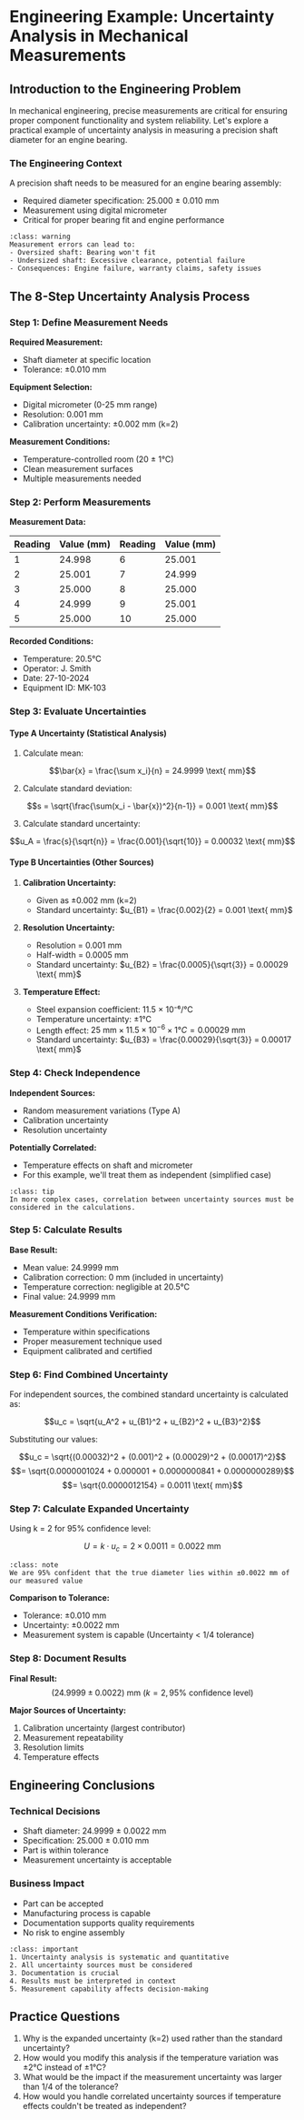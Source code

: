 # Engineering Example: Uncertainty Analysis in Mechanical Measurements

## Introduction to the Engineering Problem

In mechanical engineering, precise measurements are critical for ensuring proper component functionality and system reliability. Let's explore a practical example of uncertainty analysis in measuring a precision shaft diameter for an engine bearing.

### The Engineering Context

A precision shaft needs to be measured for an engine bearing assembly:
- Required diameter specification: 25.000 ± 0.010 mm
- Measurement using digital micrometer
- Critical for proper bearing fit and engine performance

```{admonition} Why This Matters
:class: warning
Measurement errors can lead to:
- Oversized shaft: Bearing won't fit
- Undersized shaft: Excessive clearance, potential failure
- Consequences: Engine failure, warranty claims, safety issues
```

## The 8-Step Uncertainty Analysis Process

### Step 1: Define Measurement Needs

**Required Measurement:**
- Shaft diameter at specific location
- Tolerance: ±0.010 mm

**Equipment Selection:**
- Digital micrometer (0-25 mm range)
- Resolution: 0.001 mm
- Calibration uncertainty: ±0.002 mm (k=2)

**Measurement Conditions:**
- Temperature-controlled room (20 ± 1°C)
- Clean measurement surfaces
- Multiple measurements needed

### Step 2: Perform Measurements

**Measurement Data:**

| Reading | Value (mm) | Reading | Value (mm) |
|---------|------------|---------|------------|
| 1 | 24.998 | 6 | 25.001 |
| 2 | 25.001 | 7 | 24.999 |
| 3 | 25.000 | 8 | 25.000 |
| 4 | 24.999 | 9 | 25.001 |
| 5 | 25.000 | 10 | 25.000 |

**Recorded Conditions:**
- Temperature: 20.5°C
- Operator: J. Smith
- Date: 27-10-2024
- Equipment ID: MK-103

### Step 3: Evaluate Uncertainties

#### Type A Uncertainty (Statistical Analysis)

1. Calculate mean:

$$\bar{x} = \frac{\sum x_i}{n} = 24.9999 \text{ mm}$$

2. Calculate standard deviation:

$$s = \sqrt{\frac{\sum(x_i - \bar{x})^2}{n-1}} = 0.001 \text{ mm}$$

3. Calculate standard uncertainty:

$$u_A = \frac{s}{\sqrt{n}} = \frac{0.001}{\sqrt{10}} = 0.00032 \text{ mm}$$

#### Type B Uncertainties (Other Sources)

1. **Calibration Uncertainty:**
   - Given as ±0.002 mm (k=2)
   - Standard uncertainty: $u_{B1} = \frac{0.002}{2} = 0.001 \text{ mm}$

2. **Resolution Uncertainty:**
   - Resolution = 0.001 mm
   - Half-width = 0.0005 mm
   - Standard uncertainty: $u_{B2} = \frac{0.0005}{\sqrt{3}} = 0.00029 \text{ mm}$

3. **Temperature Effect:**
   - Steel expansion coefficient: 11.5 × 10⁻⁶/°C
   - Temperature uncertainty: ±1°C
   - Length effect: $25 \text{ mm} × 11.5 × 10^{-6} × 1°C = 0.00029 \text{ mm}$
   - Standard uncertainty: $u_{B3} = \frac{0.00029}{\sqrt{3}} = 0.00017 \text{ mm}$

### Step 4: Check Independence

**Independent Sources:**
- Random measurement variations (Type A)
- Calibration uncertainty
- Resolution uncertainty

**Potentially Correlated:**
- Temperature effects on shaft and micrometer
- For this example, we'll treat them as independent (simplified case)

```{admonition} Note
:class: tip
In more complex cases, correlation between uncertainty sources must be considered in the calculations.
```

### Step 5: Calculate Results

**Base Result:**
- Mean value: 24.9999 mm
- Calibration correction: 0 mm (included in uncertainty)
- Temperature correction: negligible at 20.5°C
- Final value: 24.9999 mm

**Measurement Conditions Verification:**
- Temperature within specifications
- Proper measurement technique used
- Equipment calibrated and certified

### Step 6: Find Combined Uncertainty

For independent sources, the combined standard uncertainty is calculated as:

$$u_c = \sqrt{u_A^2 + u_{B1}^2 + u_{B2}^2 + u_{B3}^2}$$

Substituting our values:

$$u_c = \sqrt{(0.00032)^2 + (0.001)^2 + (0.00029)^2 + (0.00017)^2}$$
$$= \sqrt{0.0000001024 + 0.000001 + 0.0000000841 + 0.0000000289}$$
$$= \sqrt{0.0000012154} = 0.0011 \text{ mm}$$

### Step 7: Calculate Expanded Uncertainty

Using k = 2 for 95% confidence level:

$$U = k \cdot u_c = 2 × 0.0011 = 0.0022 \text{ mm}$$

```{admonition} Interpretation
:class: note
We are 95% confident that the true diameter lies within ±0.0022 mm of our measured value
```

**Comparison to Tolerance:**
- Tolerance: ±0.010 mm
- Uncertainty: ±0.0022 mm
- Measurement system is capable (Uncertainty < 1/4 tolerance)

### Step 8: Document Results

**Final Result:**
$$(24.9999 ± 0.0022)\text{ mm }(k=2, 95\% \text{ confidence level})$$

**Major Sources of Uncertainty:**
1. Calibration uncertainty (largest contributor)
2. Measurement repeatability
3. Resolution limits
4. Temperature effects

## Engineering Conclusions

### Technical Decisions
- Shaft diameter: 24.9999 ± 0.0022 mm
- Specification: 25.000 ± 0.010 mm
- Part is within tolerance
- Measurement uncertainty is acceptable

### Business Impact
- Part can be accepted
- Manufacturing process is capable
- Documentation supports quality requirements
- No risk to engine assembly

```{admonition} Key Learning Points
:class: important
1. Uncertainty analysis is systematic and quantitative
2. All uncertainty sources must be considered
3. Documentation is crucial
4. Results must be interpreted in context
5. Measurement capability affects decision-making
```

## Practice Questions

1. Why is the expanded uncertainty (k=2) used rather than the standard uncertainty?
2. How would you modify this analysis if the temperature variation was ±2°C instead of ±1°C?
3. What would be the impact if the measurement uncertainty was larger than 1/4 of the tolerance?
4. How would you handle correlated uncertainty sources if temperature effects couldn't be treated as independent?